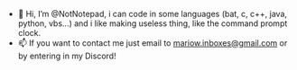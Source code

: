 - 👋 Hi, I’m @NotNotepad, i can code in some languages (bat, c, c++, java, python, vbs...) and i like making useless thing, like the command prompt clock.
- 📫 If you want to contact me just email to mariow.inboxes@gmail.com or by entering in my Discord!

<!---
MariowIsUseless/MariowIsUseless is a ✨ special ✨ repository because its `README.md` (this file) appears on your GitHub profile.
You can click the Preview link to take a look at your changes.
--->
